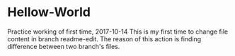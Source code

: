 # Hellow-World
Practice working of first time, 2017-10-14
This is my first time to change file content in branch readme-edit.
The reason of this action is finding difference between two branch's files.
